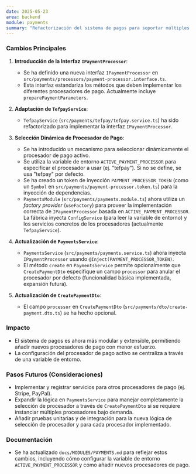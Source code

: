```yaml
---
date: 2025-05-23
area: backend
module: payments
summary: "Refactorización del sistema de pagos para soportar múltiples procesadores dinámicamente."
---
```


### Cambios Principales

1.  **Introducción de la Interfaz `IPaymentProcessor`**:

    - Se ha definido una nueva interfaz `IPaymentProcessor` en `src/payments/processors/payment-processor.interface.ts`.
    - Esta interfaz estandariza los métodos que deben implementar los diferentes procesadores de pago. Actualmente incluye `preparePaymentParameters`.

2.  **Adaptación de `TefpayService`**:

    - `TefpayService` (`src/payments/tefpay/tefpay.service.ts`) ha sido refactorizado para implementar la interfaz `IPaymentProcessor`.

3.  **Selección Dinámica de Procesador de Pago**:

    - Se ha introducido un mecanismo para seleccionar dinámicamente el procesador de pago activo.
    - Se utiliza la variable de entorno `ACTIVE_PAYMENT_PROCESSOR` para especificar el procesador a usar (ej. "tefpay"). Si no se define, se usa "tefpay" por defecto.
    - Se ha creado un token de inyección `PAYMENT_PROCESSOR_TOKEN` (como un `Symbol` en `src/payments/payment-processor.token.ts`) para la inyección de dependencias.
    - `PaymentsModule` (`src/payments/payments.module.ts`) ahora utiliza un _factory provider_ (`useFactory`) para proveer la implementación correcta de `IPaymentProcessor` basada en `ACTIVE_PAYMENT_PROCESSOR`. La fábrica inyecta `ConfigService` (para leer la variable de entorno) y los servicios concretos de los procesadores (actualmente `TefpayService`).

4.  **Actualización de `PaymentsService`**:

    - `PaymentsService` (`src/payments/payments.service.ts`) ahora inyecta `IPaymentProcessor` usando `@Inject(PAYMENT_PROCESSOR_TOKEN)`.
    - El método `create` en `PaymentsService` permite opcionalmente que `CreatePaymentDto` especifique un campo `processor` para anular el procesador por defecto (funcionalidad básica implementada, expansión futura).

5.  **Actualización de `CreatePaymentDto`**:
    - El campo `processor` en `CreatePaymentDto` (`src/payments/dto/create-payment.dto.ts`) se ha hecho opcional.

### Impacto

- El sistema de pagos es ahora más modular y extensible, permitiendo añadir nuevos procesadores de pago con menor esfuerzo.
- La configuración del procesador de pago activo se centraliza a través de una variable de entorno.

### Pasos Futuros (Consideraciones)

- Implementar y registrar servicios para otros procesadores de pago (ej. Stripe, PayPal).
- Expandir la lógica en `PaymentsService` para manejar completamente la selección de procesador a través de `CreatePaymentDto` si se requiere instanciar múltiples procesadores bajo demanda.
- Añadir pruebas unitarias y de integración para la nueva lógica de selección de procesador y para cada procesador implementado.

### Documentación

- Se ha actualizado `docs/MODULES/PAYMENTS.md` para reflejar estos cambios, incluyendo cómo configurar la variable de entorno `ACTIVE_PAYMENT_PROCESSOR` y cómo añadir nuevos procesadores de pago.
